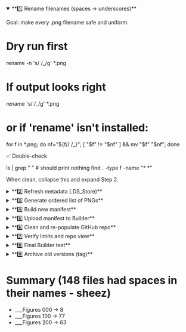 <details open> <summary>**1️⃣ Rename filenames (spaces → underscores)**</summary>

Goal: make every .png filename safe and uniform.

# Dry run first
rename -n 's/ /_/g' *.png

# If output looks right
rename 's/ /_/g' *.png
# or if 'rename' isn't installed:
for f in *.png; do nf="${f// /_}"; [ "$f" != "$nf" ] && mv "$f" "$nf"; done

✅ Double-check

ls | grep " "           # should print nothing
find . -type f -name "* *"

When clean, collapse this and expand Step 2.

</details>
<details> <summary>**2️⃣ Refresh metadata (.DS_Store)**</summary>
Goal: Ensure Finder has up-to-date layout info before reading file order.

1. Remove any stale .DS_Store files from the current folder and subfolders:

find . -name ".DS_Store" -delete

2. Open the “figures” folder in Finder

Switch to Icon View (⌘-1).

Arrange icons exactly the way you want them represented in the manifest (column-by-row layout).

Wait a few seconds — Finder automatically regenerates a fresh .DS_Store for that directory.

Close the window.

3. Verify regeneration:

ls -a | grep DS_Store

You should see .DS_Store listed.
If not, reopen Finder → adjust view once → close again.

Then continue to Step 3.

</details>
<details> <summary>**3️⃣ Generate ordered list of PNGs**</summary>

1. Capture DS_Store.

~~pip install ds_store~~

python3 -m ds_store ./.DS_Store > ds_output.txt

2. Sort in col/row order, pipe to a file.

perl -ne 'if(/^(.*?)\s+Iloc\s+\((\d+),\s*(\d+)\)/){printf "%s %d %d\n",$1,$2,$3}' ds_output.txt \
| sort -k2,2n -k3,3n | awk '{print $1}' | grep .png

- " > ../colroworderedfigs_000"
- " > ../colroworderedfigs_100"
- " > ../colroworderedfigs_200"

3. Repeat for all three figure directories.

4. Cat the 000 files into one.

cd ..
cat colroworderedfigs_000 colroworderedfigs_100 colroworderedfigs_200 > colroworderedfigs.txt

5. May have a problem with a duplicated file in DS_Store with and w/o spaces "Planes Cross Planes.png".
   
Then expand Step 4.

</details>
<details> <summary>**4️⃣ Build new manifest**</summary>

Use your latest good manifest as a base; replace filenames and rebuild URLs:

https://raw.githubusercontent.com/aldgoff/Disc3dChessGPT/main/figures/<filename>.png


Confirm:

264 total figures

Captions/descriptions non-empty

URLs open directly in browser

Then expand Step 5.

</details>
<details> <summary>**5️⃣ Upload manifest to Builder**</summary>

Rename file to what Builder expects (e.g., figures_manifest_all_withURL_safe.json).

Upload → reload manifest → manifest status.
Expect: 264 figures, all captions/descriptions non-empty.

Test render:

show figure 2
show figure 13
show figure 15


Then expand Step 6.

</details>
<details> <summary>**6️⃣ Clean and re-populate GitHub repo**</summary>
cd Disc3dChessGPT/figures
git rm -r .
cp /path/to/renamed/files/*.png .
git add .
git commit -m "Canonicalize figure filenames (spaces→underscores)"
git push


Double-check

ls | grep " "    # none
git status       # clean


Then expand Step 7.

</details>
<details> <summary>**7️⃣ Verify limits and repo view**</summary>

GitHub → figures/ folder shows 264 PNGs.

Clicking each displays properly.

No “too many files” warnings (limit ≫ 264).

Then expand Step 8.

</details>
<details> <summary>**8️⃣ Final Builder test**</summary>
reload manifest
manifest status
show figure 15


✅ All images render inline, URLs have underscores only.

Then expand Step 9.

</details>
<details> <summary>**9️⃣ Archive old versions (tag)**</summary>
git tag -a v1.0_pre_rename -m "Before filename canonicalization"
git push origin v1.0_pre_rename


You now have a reproducible, stable, future-proof baseline.
🎯 Done.

</details>

# Summary (148 files had spaces in their names - sheez)
- ___Figures 000 -> 8
- ___Figures 100 -> 77
- ___Figures 200 -> 63

